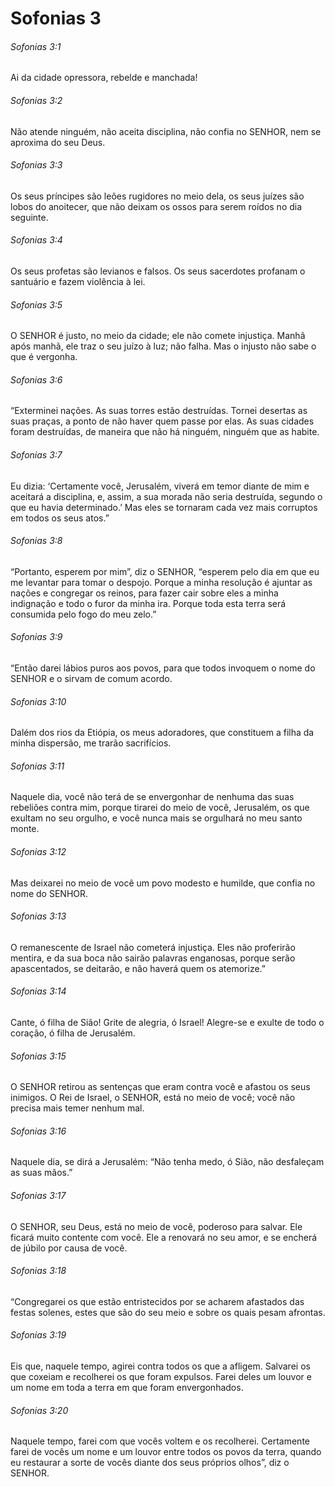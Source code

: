 # Sofonias 3

###### Sofonias 3:1

Ai da cidade opressora, rebelde e manchada!

###### Sofonias 3:2

Não atende ninguém, não aceita disciplina, não confia no SENHOR, nem se aproxima do seu Deus.

###### Sofonias 3:3

Os seus príncipes são leões rugidores no meio dela, os seus juízes são lobos do anoitecer, que não deixam os ossos para serem roídos no dia seguinte.

###### Sofonias 3:4

Os seus profetas são levianos e falsos. Os seus sacerdotes profanam o santuário e fazem violência à lei.

###### Sofonias 3:5

O SENHOR é justo, no meio da cidade; ele não comete injustiça. Manhã após manhã, ele traz o seu juízo à luz; não falha. Mas o injusto não sabe o que é vergonha.

###### Sofonias 3:6

“Exterminei nações. As suas torres estão destruídas. Tornei desertas as suas praças, a ponto de não haver quem passe por elas. As suas cidades foram destruídas, de maneira que não há ninguém, ninguém que as habite.

###### Sofonias 3:7

Eu dizia: ‘Certamente você, Jerusalém, viverá em temor diante de mim e aceitará a disciplina, e, assim, a sua morada não seria destruída, segundo o que eu havia determinado.’ Mas eles se tornaram cada vez mais corruptos em todos os seus atos.”

###### Sofonias 3:8

“Portanto, esperem por mim”, diz o SENHOR, “esperem pelo dia em que eu me levantar para tomar o despojo. Porque a minha resolução é ajuntar as nações e congregar os reinos, para fazer cair sobre eles a minha indignação e todo o furor da minha ira. Porque toda esta terra será consumida pelo fogo do meu zelo.”

###### Sofonias 3:9

“Então darei lábios puros aos povos, para que todos invoquem o nome do SENHOR e o sirvam de comum acordo.

###### Sofonias 3:10

Dalém dos rios da Etiópia, os meus adoradores, que constituem a filha da minha dispersão, me trarão sacrifícios.

###### Sofonias 3:11

Naquele dia, você não terá de se envergonhar de nenhuma das suas rebeliões contra mim, porque tirarei do meio de você, Jerusalém, os que exultam no seu orgulho, e você nunca mais se orgulhará no meu santo monte.

###### Sofonias 3:12

Mas deixarei no meio de você um povo modesto e humilde, que confia no nome do SENHOR.

###### Sofonias 3:13

O remanescente de Israel não cometerá injustiça. Eles não proferirão mentira, e da sua boca não sairão palavras enganosas, porque serão apascentados, se deitarão, e não haverá quem os atemorize.”

###### Sofonias 3:14

Cante, ó filha de Sião! Grite de alegria, ó Israel! Alegre-se e exulte de todo o coração, ó filha de Jerusalém.

###### Sofonias 3:15

O SENHOR retirou as sentenças que eram contra você e afastou os seus inimigos. O Rei de Israel, o SENHOR, está no meio de você; você não precisa mais temer nenhum mal.

###### Sofonias 3:16

Naquele dia, se dirá a Jerusalém: “Não tenha medo, ó Sião, não desfaleçam as suas mãos.”

###### Sofonias 3:17

O SENHOR, seu Deus, está no meio de você, poderoso para salvar. Ele ficará muito contente com você. Ele a renovará no seu amor, e se encherá de júbilo por causa de você.

###### Sofonias 3:18

“Congregarei os que estão entristecidos por se acharem afastados das festas solenes, estes que são do seu meio e sobre os quais pesam afrontas.

###### Sofonias 3:19

Eis que, naquele tempo, agirei contra todos os que a afligem. Salvarei os que coxeiam e recolherei os que foram expulsos. Farei deles um louvor e um nome em toda a terra em que foram envergonhados.

###### Sofonias 3:20

Naquele tempo, farei com que vocês voltem e os recolherei. Certamente farei de vocês um nome e um louvor entre todos os povos da terra, quando eu restaurar a sorte de vocês diante dos seus próprios olhos”, diz o SENHOR.

